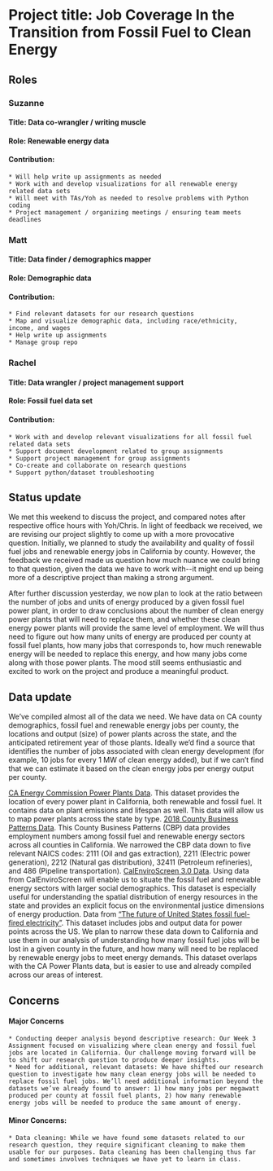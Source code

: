 # **Project title:** Job Coverage In the Transition from Fossil Fuel to Clean Energy

## **Roles**
### Suzanne
#### Title: Data co-wrangler / writing muscle
#### Role: Renewable energy data
#### Contribution:
    * Will help write up assignments as needed
    * Work with and develop visualizations for all renewable energy related data sets
    * Will meet with TAs/Yoh as needed to resolve problems with Python coding
    * Project management / organizing meetings / ensuring team meets deadlines

### Matt
#### Title: Data finder / demographics mapper
#### Role: Demographic data
#### Contribution:
    * Find relevant datasets for our research questions
    * Map and visualize demographic data, including race/ethnicity, income, and wages
    * Help write up assignments
    * Manage group repo

### Rachel
#### Title: Data wrangler / project management support 
#### Role: Fossil fuel data set
#### Contribution: 
    * Work with and develop relevant visualizations for all fossil fuel related data sets
    * Support document development related to group assignments
    * Support project management for group assignments 
    * Co-create and collaborate on research questions 
    * Support python/dataset troubleshooting 
    
## **Status update**

We met this weekend to discuss the project, and compared notes after respective office hours with Yoh/Chris. In light of feedback we received, we are revising our project slightly to come up with a more provocative question. Initially, we planned to study the availability and quality of fossil fuel jobs and renewable energy jobs in California by county. However, the feedback we received made us question how much nuance we could bring to that question, given the data we have to work with--it might end up being more of a descriptive project than making a strong argument. 

After further discussion yesterday, we now plan to look at the ratio between the number of jobs and units of energy produced by a given fossil fuel power plant, in order to draw conclusions about the number of clean energy power plants that will need to replace them, and whether these clean energy power plants will provide the same level of employment. We will thus need to figure out how many units of energy are produced per county at fossil fuel plants, how many jobs that corresponds to, how much renewable energy will be needed to replace this energy, and how many jobs come along with those power plants. The mood still seems enthusiastic and excited to work on the project and produce a meaningful product.

## **Data update**

We’ve compiled almost all of the data we need. We have data on CA county demographics, fossil fuel and renewable energy jobs per county, the locations and output (size) of power plants across the state, and the anticipated retirement year of those plants. Ideally we’d find a source that identifies the number of jobs associated with clean energy development (for example, 10 jobs for every 1 MW of clean energy added), but if we can’t find that we can estimate it based on the clean energy jobs per energy output per county.

[CA Energy Commission Power Plants Data](https://cecgis-caenergy.opendata.arcgis.com/datasets/california-power-plants/data?geometry=-154.211%2C31.065%2C-75.461%2C43.271). This dataset provides the location of every power plant in California, both renewable and fossil fuel. It contains data on plant emissions and lifespan as well. This data will allow us to map power plants across the state by type.
[2018 County Business Patterns Data](https://data.census.gov/cedsci/table?g=0400000US06.050000&d=ANN%20Business%20Patterns%20County%20Business%20Patterns&n=2111%3A2211%3A2212%3A32411%3A486&tid=CBP2018.CB1800CBP&hidePreview=true). This County Business Patterns (CBP) data provides employment numbers among fossil fuel and renewable energy sectors across all counties in California. We narrowed the CBP data down to five relevant NAICS codes: 2111 (Oil and gas extraction), 2211 (Electric power generation), 2212 (Natural gas distribution), 32411 (Petroleum refineries), and 486 (Pipeline transportation). 
[CalEnviroScreen 3.0 Data](https://oehha.ca.gov/media/downloads/calenviroscreen/document/ces3results.xlsx). Using data from CalEnviroScreen will enable us to situate the fossil fuel and renewable energy sectors with larger social demographics. This dataset is especially useful for understanding the spatial distribution of energy resources in the state and provides an explicit focus on the environmental justice dimensions of energy production.
Data from [“The future of United States fossil fuel-fired electricity”](http://emilygrubert.org/wp-content/uploads/2020/12/fossil_transition-script.html). This dataset includes jobs and output data for power points across the US. We plan to narrow these data down to California and use them in our analysis of understanding how many fossil fuel jobs will be lost in a given county in the future, and how many will need to be replaced by renewable energy jobs to meet energy demands. This dataset overlaps with the CA Power Plants data, but is easier to use and already compiled across our areas of interest.

## **Concerns**

#### Major Concerns
    * Conducting deeper analysis beyond descriptive research: Our Week 3 Assignment focused on visualizing where clean energy and fossil fuel jobs are located in California. Our challenge moving forward will be to shift our research question to produce deeper insights.
    * Need for additional, relevant datasets: We have shifted our research question to investigate how many clean energy jobs will be needed to replace fossil fuel jobs. We’ll need additional information beyond the datasets we’ve already found to answer: 1) how many jobs per megawatt produced per county at fossil fuel plants, 2) how many renewable energy jobs will be needed to produce the same amount of energy. 
#### Minor Concerns:
    * Data cleaning: While we have found some datasets related to our research question, they require significant cleaning to make them usable for our purposes. Data cleaning has been challenging thus far and sometimes involves techniques we have yet to learn in class. 
